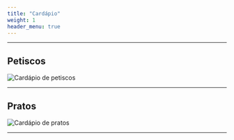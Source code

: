 ```yaml
---
title: "Cardápio"
weight: 1
header_menu: true
---
```


---

## Petiscos

![Cardápio de petiscos](images/menu-01.jpg)

---

## Pratos

![Cardápio de pratos](images/menu-02.jpg)

---